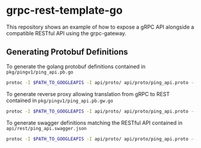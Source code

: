 # grpc-rest-template-go

This repository shows an example of how to expose a gRPC API alongside a compatible RESTful API using the grpc-gateway.

## Generating Protobuf Definitions

To generate the golang protobuf definitions contained in `pkg/pingv1/ping_api.pb.go`

```bash
protoc -I $PATH_TO_GOOGLEAPIS -I api/proto/ api/proto/ping_api.proto --go_out=plugins=grpc:pkg/pingv1
```

To generate reverse proxy allowing translation from gRPC to REST contained in `pkg/pingv1/ping_api.pb.gw.go`

```bash
protoc -I $PATH_TO_GOOGLEAPIS -I api/proto/ api/proto/ping_api.proto --grpc-gateway_out=logtostderr=true:pkg/pingv1
```

To generate swagger definitions matching the RESTful API contained in `api/rest/ping_api.swagger.json`

```bash
protoc -I $PATH_TO_GOOGLEAPIS -I api/proto/ api/proto/ping_api.proto --swagger_out=logtostderr=true:api/rest
```
